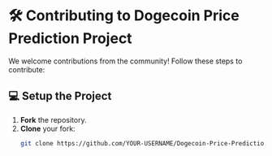 # 🛠 Contributing to Dogecoin Price Prediction Project

We welcome contributions from the community! Follow these steps to contribute:

## 💻 Setup the Project
1. **Fork** the repository.
2. **Clone** your fork:
   ```bash
   git clone https://github.com/YOUR-USERNAME/Dogecoin-Price-Prediction-using-Machine-Learning.git
